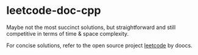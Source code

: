 # leetcode-doc-cpp
Maybe not the most succinct solutions, but straightforward and still competitive in terms of time &amp; space complexity.

For concise solutions, refer to the open source project <a href="https://github.com/doocs/leetcode/tree/main/solution">leetcode</a> by doocs.
